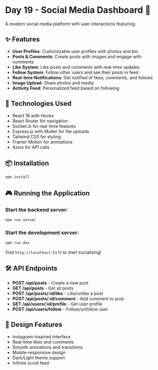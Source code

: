 # Day 19 - Social Media Dashboard 📱

A modern social media platform with user interactions featuring:

## ✨ Features

- **User Profiles**: Customizable user profiles with photos and bio
- **Posts & Comments**: Create posts with images and engage with comments
- **Like System**: Like posts and comments with real-time updates
- **Follow System**: Follow other users and see their posts in feed
- **Real-time Notifications**: Get notified of likes, comments, and follows
- **Image Upload**: Share photos and media
- **Activity Feed**: Personalized feed based on following

## 🚀 Technologies Used

- React 18 with Hooks
- React Router for navigation
- Socket.io for real-time features
- Express.js with Multer for file uploads
- Tailwind CSS for styling
- Framer Motion for animations
- Axios for API calls

## 📦 Installation

```bash
npm install
```

## 🎮 Running the Application

### Start the backend server:
```bash
npm run server
```

### Start the development server:
```bash
npm run dev
```

Visit `http://localhost:5173` to start socializing!

## 🛠️ API Endpoints

- **POST /api/posts** - Create a new post
- **GET /api/posts** - Get all posts
- **POST /api/posts/:id/like** - Like/unlike a post
- **POST /api/posts/:id/comment** - Add comment to post
- **GET /api/users/:id/profile** - Get user profile
- **POST /api/users/follow** - Follow/unfollow user

## 🎨 Design Features

- Instagram-inspired interface
- Real-time likes and comments
- Smooth animations and transitions
- Mobile-responsive design
- Dark/Light theme support
- Infinite scroll feed
